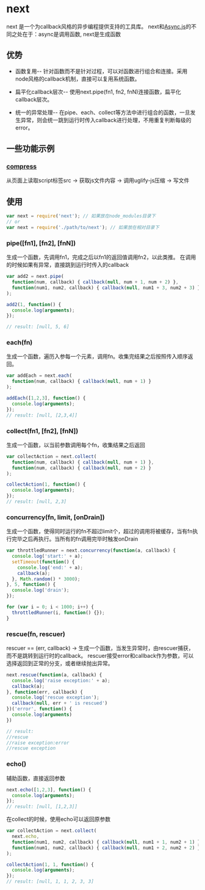 # next

next 是一个为callback风格的异步编程提供支持的工具库。
next和[Async.js](https://github.com/caolan/async)的不同之处在于：async是调用函数, next是生成函数



## 优势
* 函数复用--
针对函数而不是针对过程，可以对函数进行组合和连接。采用node风格的callback机制，直接可以复用系统函数。

* 扁平化callback层次--
使用next.pipe(fn1, fn2, fnN)连接函数，扁平化callback层次。

* 统一的异常处理--
在pipe、each、collect等方法中进行组合的函数，一旦发生异常，则会统一跳到运行时传入callback进行处理，不用重复判断每级的error。




## 一些功能示例
### [compress](https://github.com/youngjay/next/blob/master/examples/compress/compress.js)
从页面上读取script标签src -> 获取js文件内容 -> 调用uglify-js压缩 -> 写文件




## 使用

```javascript
var next = require('next'); // 如果放在node_modules目录下
// or
var next = require('./path/to/next'); // 如果放在相对目录下
```

### pipe([fn1], [fn2], [fnN])
生成一个函数，先调用fn1，完成之后以fn1的返回值调用fn2，以此类推。
在调用的时候如果有异常，直接跳到运行时传入的callback

```javascript
var add2 = next.pipe(
  function(num, callback) { callback(null, num + 1, num + 2) },
  function(num1, num2, callback) { callback(null, num1 + 3, num2 + 3) }
);

add2(1, function() {
  console.log(arguments);
});

// result: [null, 5, 6]
```

### each(fn)
生成一个函数，遍历入参每一个元素，调用fn。收集完结果之后按照传入顺序返回。
```javascript
var addEach = next.each(
  function(num, callback) { callback(null, num + 1) }
);

addEach([1,2,3], function() {
  console.log(arguments);
});
// result: [null, [2,3,4]]

```

### collect(fn1, [fn2], [fnN])
生成一个函数，以当前参数调用每个fn，收集结果之后返回
```javascript
var collectAction = next.collect(
  function(num, callback) { callback(null, num + 1) },
  function(num, callback) { callback(null, num + 2) }
);

collectAction(1, function() {
  console.log(arguments);
});
// result: [null, 2,3]

```

### concurrency(fn, limit, [onDrain])
生成一个函数，使得同时运行的fn不超过limit个，超过的调用将被缓存，当有fn执行完毕之后再执行。当所有的fn调用完毕时触发onDrain
```javascript
var throttledRunner = next.concurrency(function(a, callback) {
  console.log('start:' + a);
  setTimeout(function() {
    console.log('end:' + a);
    callback(a);
  }, Math.random() * 3000);
}, 5, function() {
  console.log('drain');
});

for (var i = 0; i < 1000; i++) {
  throttledRunner(i, function() {});
}

```

### rescue(fn, rescuer)
rescuer == (err, callback) -> 
生成一个函数，当发生异常时，由rescuer捕获，而不是跳转到运行时的callback。
rescuer接受error和callback作为参数，可以选择返回到正常的分支，或者继续抛出异常。
```javascript
next.rescue(function(a, callback) {
  console.log('raise exception:' + a);
  callback(a);
}, function(err, callback) {
  console.log('rescue exception');
  callback(null, err + ' is rescued')
})('error', function() {
  console.log(arguments)
})

// result:
//rescue
//raise exception:error
//rescue exception

```


### echo()
辅助函数，直接返回参数
```javascript
next.echo([1,2,3], function() {
  console.log(arguments);
});
// result: [null, [1,2,3]]

```

在collect的时候，使用echo可以返回原参数

```javascript
var collectAction = next.collect(
  next.echo,
  function(num1, num2, callback) { callback(null, num1 + 1, num2 + 1) },
  function(num1, num2, callback) { callback(null, num1 + 2, num2 + 2) }
);

collectAction(1, 1, function() {
  console.log(arguments);
});
// result: [null, 1, 1, 2, 3, 3]

```


